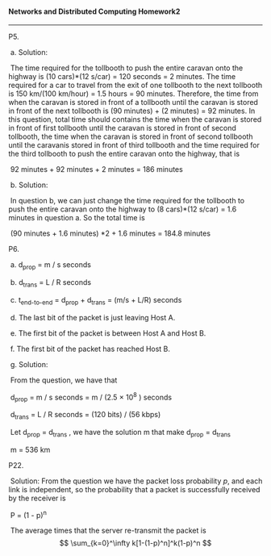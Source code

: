 ####  Networks and Distributed Computing Homework2

---

P5. 

​     a. Solution:

​                The time required for the tollbooth to push the entire caravan onto the highway is (10 cars)*(12 s/car) = 120 seconds = 2 minutes. The time required for a car to travel from the exit of one tollbooth to the next tollbooth is 150 km/(100 km/hour) = 1.5 hours = 90 minutes. Therefore, the time from when the caravan is stored in front of a tollbooth until the caravan is stored in front of the next tollbooth is (90 minutes) + (2 minutes) = 92 minutes. In this question, total time should contains the time when the caravan is stored in front of first tollbooth until the caravan is stored in front of second tollbooth, the time when the caravan is stored in front of second tollbooth until the caravanis stored in front of third tollbooth and the time required for the third tollbooth to push the entire caravan onto the highway, that is

​                          92 minutes + 92 minutes + 2 minutes = 186 minutes

​     b. Solution:

​                 In question b, we can just change the time required for the tollbooth to push the entire caravan onto the highway to (8 cars)*(12 s/car) = 1.6 minutes in question a. So the total time is

​                          (90 minutes + 1.6 minutes) *2 + 1.6 minutes = 184.8 minutes



P6. 

​        a. d<sub>prop</sub> = m / s seconds

​        b. d<sub>trans</sub> = L / R seconds

​        c.  t<sub>end-to-end</sub> = d<sub>prop</sub> + d<sub>trans</sub> = (m/s + L/R) seconds

​        d. The last bit of the packet is just leaving Host A.

​        e. The first bit of the packet is between Host A and Host B.

​        f.  The first bit of the packet has reached Host B.

​        g. Solution:

​                    From the question, we have that

​		                            d<sub>prop</sub> = m / s seconds = m / (2.5 &times; 10<sup>8</sup> ) seconds

​		                            d<sub>trans</sub> = L / R seconds = (120 bits) / (56 kbps)

​		            Let d<sub>prop</sub> = d<sub>trans</sub> , we have the solution m that make d<sub>prop</sub> = d<sub>trans</sub>

​		                                               m = 536 km



P22. 

​       Solution: From the question we have the packet loss probability *p*, and each link is independent, so the probability that a packet is successfully received by the receiver is 

​                                                        P = (1 - p)<sup>n</sup> 

​        The average times that the server re-transmit the packet is
$$
\sum_{k=0}^\infty k[1-(1-p)^n]^k(1-p)^n
$$


